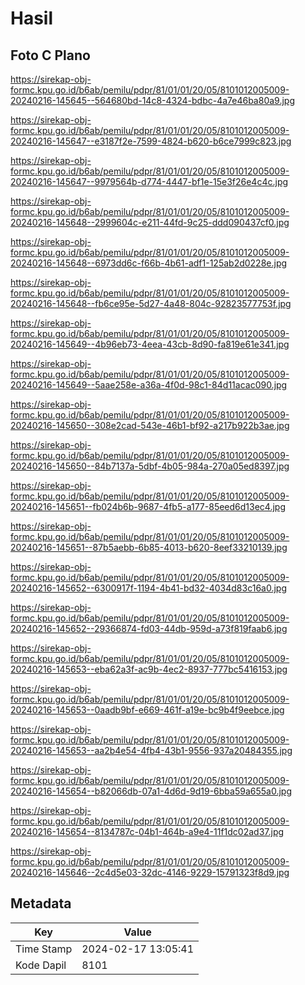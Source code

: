 # Hasil

## Foto C Plano

https://sirekap-obj-formc.kpu.go.id/b6ab/pemilu/pdpr/81/01/01/20/05/8101012005009-20240216-145645--564680bd-14c8-4324-bdbc-4a7e46ba80a9.jpg

https://sirekap-obj-formc.kpu.go.id/b6ab/pemilu/pdpr/81/01/01/20/05/8101012005009-20240216-145647--e3187f2e-7599-4824-b620-b6ce7999c823.jpg

https://sirekap-obj-formc.kpu.go.id/b6ab/pemilu/pdpr/81/01/01/20/05/8101012005009-20240216-145647--9979564b-d774-4447-bf1e-15e3f26e4c4c.jpg

https://sirekap-obj-formc.kpu.go.id/b6ab/pemilu/pdpr/81/01/01/20/05/8101012005009-20240216-145648--2999604c-e211-44fd-9c25-ddd090437cf0.jpg

https://sirekap-obj-formc.kpu.go.id/b6ab/pemilu/pdpr/81/01/01/20/05/8101012005009-20240216-145648--6973dd6c-f66b-4b61-adf1-125ab2d0228e.jpg

https://sirekap-obj-formc.kpu.go.id/b6ab/pemilu/pdpr/81/01/01/20/05/8101012005009-20240216-145648--fb6ce95e-5d27-4a48-804c-92823577753f.jpg

https://sirekap-obj-formc.kpu.go.id/b6ab/pemilu/pdpr/81/01/01/20/05/8101012005009-20240216-145649--4b96eb73-4eea-43cb-8d90-fa819e61e341.jpg

https://sirekap-obj-formc.kpu.go.id/b6ab/pemilu/pdpr/81/01/01/20/05/8101012005009-20240216-145649--5aae258e-a36a-4f0d-98c1-84d11acac090.jpg

https://sirekap-obj-formc.kpu.go.id/b6ab/pemilu/pdpr/81/01/01/20/05/8101012005009-20240216-145650--308e2cad-543e-46b1-bf92-a217b922b3ae.jpg

https://sirekap-obj-formc.kpu.go.id/b6ab/pemilu/pdpr/81/01/01/20/05/8101012005009-20240216-145650--84b7137a-5dbf-4b05-984a-270a05ed8397.jpg

https://sirekap-obj-formc.kpu.go.id/b6ab/pemilu/pdpr/81/01/01/20/05/8101012005009-20240216-145651--fb024b6b-9687-4fb5-a177-85eed6d13ec4.jpg

https://sirekap-obj-formc.kpu.go.id/b6ab/pemilu/pdpr/81/01/01/20/05/8101012005009-20240216-145651--87b5aebb-6b85-4013-b620-8eef33210139.jpg

https://sirekap-obj-formc.kpu.go.id/b6ab/pemilu/pdpr/81/01/01/20/05/8101012005009-20240216-145652--6300917f-1194-4b41-bd32-4034d83c16a0.jpg

https://sirekap-obj-formc.kpu.go.id/b6ab/pemilu/pdpr/81/01/01/20/05/8101012005009-20240216-145652--29366874-fd03-44db-959d-a73f819faab6.jpg

https://sirekap-obj-formc.kpu.go.id/b6ab/pemilu/pdpr/81/01/01/20/05/8101012005009-20240216-145653--eba62a3f-ac9b-4ec2-8937-777bc5416153.jpg

https://sirekap-obj-formc.kpu.go.id/b6ab/pemilu/pdpr/81/01/01/20/05/8101012005009-20240216-145653--0aadb9bf-e669-461f-a19e-bc9b4f9eebce.jpg

https://sirekap-obj-formc.kpu.go.id/b6ab/pemilu/pdpr/81/01/01/20/05/8101012005009-20240216-145653--aa2b4e54-4fb4-43b1-9556-937a20484355.jpg

https://sirekap-obj-formc.kpu.go.id/b6ab/pemilu/pdpr/81/01/01/20/05/8101012005009-20240216-145654--b82066db-07a1-4d6d-9d19-6bba59a655a0.jpg

https://sirekap-obj-formc.kpu.go.id/b6ab/pemilu/pdpr/81/01/01/20/05/8101012005009-20240216-145654--8134787c-04b1-464b-a9e4-11f1dc02ad37.jpg

https://sirekap-obj-formc.kpu.go.id/b6ab/pemilu/pdpr/81/01/01/20/05/8101012005009-20240216-145646--2c4d5e03-32dc-4146-9229-15791323f8d9.jpg


## Metadata

| Key        | Value               |
| ---------- | ------------------- |
| Time Stamp | 2024-02-17 13:05:41 |
| Kode Dapil | 8101                |



